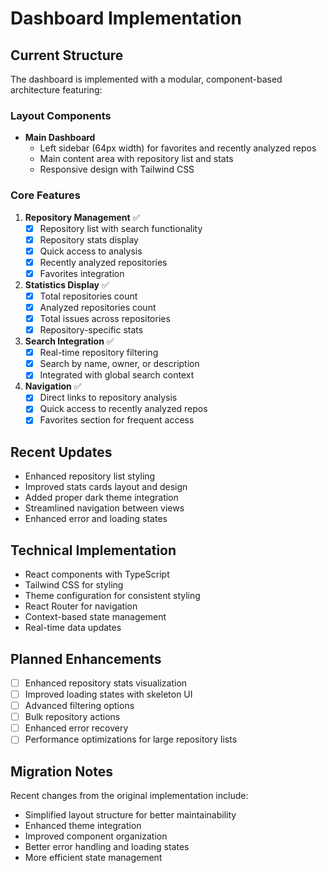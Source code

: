 # Dashboard Implementation

## Current Structure
The dashboard is implemented with a modular, component-based architecture featuring:

### Layout Components
- **Main Dashboard**
  - Left sidebar (64px width) for favorites and recently analyzed repos
  - Main content area with repository list and stats
  - Responsive design with Tailwind CSS

### Core Features
1. **Repository Management** ✅
   - [x] Repository list with search functionality
   - [x] Repository stats display
   - [x] Quick access to analysis
   - [x] Recently analyzed repositories
   - [x] Favorites integration

2. **Statistics Display** ✅
   - [x] Total repositories count
   - [x] Analyzed repositories count
   - [x] Total issues across repositories
   - [x] Repository-specific stats

3. **Search Integration** ✅
   - [x] Real-time repository filtering
   - [x] Search by name, owner, or description
   - [x] Integrated with global search context

4. **Navigation** ✅
   - [x] Direct links to repository analysis
   - [x] Quick access to recently analyzed repos
   - [x] Favorites section for frequent access

## Recent Updates
- Enhanced repository list styling
- Improved stats cards layout and design
- Added proper dark theme integration
- Streamlined navigation between views
- Enhanced error and loading states

## Technical Implementation
- React components with TypeScript
- Tailwind CSS for styling
- Theme configuration for consistent styling
- React Router for navigation
- Context-based state management
- Real-time data updates

## Planned Enhancements
- [ ] Enhanced repository stats visualization
- [ ] Improved loading states with skeleton UI
- [ ] Advanced filtering options
- [ ] Bulk repository actions
- [ ] Enhanced error recovery
- [ ] Performance optimizations for large repository lists

## Migration Notes
Recent changes from the original implementation include:
- Simplified layout structure for better maintainability
- Enhanced theme integration
- Improved component organization
- Better error handling and loading states
- More efficient state management
